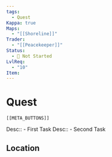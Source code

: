 ```yaml
---
tags:
  - Quest
Kappa: true
Maps:
  - "[[Shoreline]]"
Trader:
  - "[[Peacekeeper]]"
Status:
  - 🛑 Not Started
LvlReq:
  - "10"
Item:
---
```

# Quest
```meta-bind-embed
[[META_BUTTONS]]
```
Desc:: - First Task
Desc:: - Second Task
## Location

